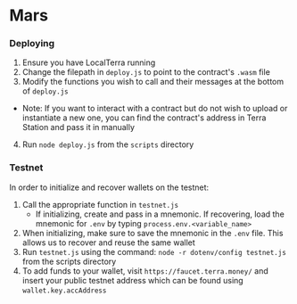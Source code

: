 # Mars

### Deploying
1. Ensure you have LocalTerra running
2.  Change the filepath in `deploy.js` to point to the contract's `.wasm` file
3.  Modify the functions you wish to call and their messages at the bottom of `deploy.js`
  * Note: If you want to interact with a contract but do not wish to upload or instantiate a new one,
    you can find the contract's address in Terra Station and pass it in manually
4.  Run `node deploy.js` from the `scripts` directory

### Testnet

In order to initialize and recover wallets on the testnet:
1. Call the appropriate function in `testnet.js`
   * If initializing, create and pass in a mnemonic. If recovering, load the mnemonic for `.env` by typing `process.env.<variable_name>`
2. When initializing, make sure to save the mnemonic in the `.env` file. This allows us to recover and reuse the same wallet
3. Run `testnet.js` using the command: `node -r dotenv/config testnet.js` from the scripts directory
4. To add funds to your wallet, visit `https://faucet.terra.money/` and insert your public testnet address which can be
   found using `wallet.key.accAddress`


